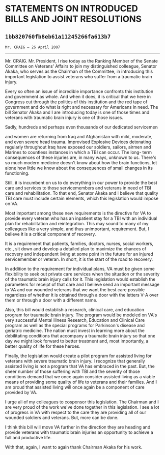 # STATEMENTS ON INTRODUCED BILLS AND JOINT RESOLUTIONS
## `1bb820760fb8eb61a11245266fa613b7`
`Mr. CRAIG — 26 April 2007`

---


Mr. CRAIG. Mr. President, I rise today as the Ranking Member of the 
Senate Committee on Veterans' Affairs to join my distinguished 
colleague, Senator Akaka, who serves as the Chairman of the Committee, 
in introducing this important legislation to assist veterans who suffer 
from a traumatic brain injury.

Every so often an issue of incredible importance confronts this 
institution and government as whole. And when it does, it is critical 
that we here in Congress cut through the politics of this institution 
and the red tape of government and do what is right and necessary for 
Americans in need. The bill Senator Akaka and I are introducing today 
is one of those times and veterans with traumatic brain injury is one 
of those issues.

Sadly, hundreds and perhaps even thousands of our dedicated 
servicemen


and women are returning from Iraq and Afghanistan with mild, moderate, 
and even severe head trauma. Improvised Explosive Devices detonating 
regularly throughout Iraq have exposed our soldiers, sailors, airmen 
and Marines to countless instances in which a TBI can occur. The long-
term consequences of these injuries are, in many ways, unknown to us. 
There's so much modern medicine doesn't know about how the brain 
functions, let alone how little we know about the consequences of small 
changes in its functioning.

Still, it is incumbent on us to do everything in our power to provide 
the best care and services to those servicemembers and veterans in need 
of TBI care and rehabilitation. To that end, Senator Akaka and I 
believe that quality TBI care must include certain elements, which this 
legislation would impose on VA.

Most important among these new requirements is the directive for VA 
to provide every veteran who has an inpatient stay for a TBI with an 
individual plan for rehabilitation and reintegration. This may sound to 
many of my colleagues like a very simple, and thus unimportant, 
requirement. But, I believe it is a critical component of recovery.

It is a requirement that patients, families, doctors, nurses, social 
workers, etc., sit down and develop a detailed plan to maximize the 
chances of recovery and independent living at some point in the future 
for an injured servicemember or veteran. In short, it is the start of 
the road to recovery.

In addition to the requirement for individual plans, VA must be given 
some flexibility to seek out private care services when the situation 
or the severity of the traumatic brain injury calls for it. This 
legislation would establish the parameters for receipt of that care and 
I believe send an important message to VA and our wounded veterans that 
we want the best care possible regardless of whether it is obtained 
through a door with the letters V-A over them or through a door with a 
different name.

Also, this bill would establish a research, clinical care, and 
education program for traumatic brain injury. The program would be 
modeled on VA's very successful Mental Illness Research, Education and 
Clinical Care program as well as the special programs for Parkinson's 
disease and geriatric medicine. The nation must invest in learning more 
about the debilitating conditions that accompany a traumatic brain 
injury so that one day we might look forward to better treatment and, 
most importantly, a better quality of life for these heroes.

Finally, the legislation would create a pilot program for assisted 
living for veterans with severe traumatic brain injury. I recognize 
that generally assisted living is not a program that VA has embraced in 
the past. But, the sheer number of those suffering with TBI and the 
severity of those conditions demand that we once again consider 
assisted living as a viable means of providing some quality of life to 
veterans and their families. And I am proud that assisted living will 
once again be a component of care provided by VA.

I urge all of my colleagues to cosponsor this legislation. The 
Chairman and I are very proud of the work we've done together in this 
legislation. I see a lot of progress in VA with respect to the care 
they are providing all of our wounded soldiers and veterans. But, more 
can be done.

I think this bill will move VA further in the direction they are 
heading and provide veterans with traumatic brain injuries an 
opportunity to achieve a full and productive life.

With that, again, I want to again thank Chairman Akaka for his work.